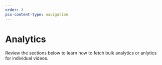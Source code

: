 ```yaml
---
order: 3
pcx-content-type: navigation
---
```


# Analytics

Review the sections below to learn how to fetch bulk analytics or anlytics for individual videos.

<DirectoryListing path="/analytics"/>
